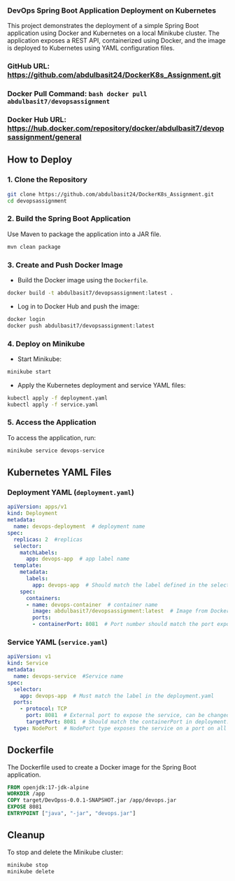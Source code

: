 ### DevOps Spring Boot Application Deployment on Kubernetes

This project demonstrates the deployment of a simple Spring Boot application using Docker and Kubernetes on a local Minikube cluster.
The application exposes a REST API, containerized using Docker, and the image is deployed to Kubernetes using YAML configuration files.

### GitHub URL: https://github.com/abdulbasit24/DockerK8s_Assignment.git
### Docker Pull Command: ```bash docker pull abdulbasit7/devopsassignment ```
### Docker Hub URL: https://hub.docker.com/repository/docker/abdulbasit7/devopsassignment/general

## How to Deploy

### 1. Clone the Repository
```bash
git clone https://github.com/abdulbasit24/DockerK8s_Assignment.git
cd devopsassignment
```

### 2. Build the Spring Boot Application
Use Maven to package the application into a JAR file.
```bash
mvn clean package
```

### 3. Create and Push Docker Image

- Build the Docker image using the `Dockerfile`.
```bash
docker build -t abdulbasit7/devopsassignment:latest .
```

- Log in to Docker Hub and push the image:
```bash
docker login
docker push abdulbasit7/devopsassignment:latest
```

### 4. Deploy on Minikube

- Start Minikube:
```bash
minikube start
```

- Apply the Kubernetes deployment and service YAML files:
```bash
kubectl apply -f deployment.yaml
kubectl apply -f service.yaml
```

### 5. Access the Application

To access the application, run:
```bash
minikube service devops-service
```

## Kubernetes YAML Files

### Deployment YAML (`deployment.yaml`)
```yaml
apiVersion: apps/v1
kind: Deployment
metadata:
  name: devops-deployment  # deployment name
spec:
  replicas: 2  #replicas
  selector:
    matchLabels:
      app: devops-app  # app label name
  template:
    metadata:
      labels:
        app: devops-app  # Should match the label defined in the selector
    spec:
      containers:
      - name: devops-container  # container name
        image: abdulbasit7/devopsassignment:latest  # Image from Docker Hub
        ports:
        - containerPort: 8081  # Port number should match the port exposed in the Dockerfile image
```

### Service YAML (`service.yaml`)
```yaml
apiVersion: v1
kind: Service
metadata:
  name: devops-service  #Service name
spec:
  selector:
    app: devops-app  # Must match the label in the deployment.yaml
  ports:
    - protocol: TCP
      port: 8081  # External port to expose the service, can be changed
      targetPort: 8081  # Should match the containerPort in deployment.yaml
  type: NodePort  # NodePort type exposes the service on a port on all nodes
```

## Dockerfile

The Dockerfile used to create a Docker image for the Spring Boot application.

```Dockerfile
FROM openjdk:17-jdk-alpine
WORKDIR /app
COPY target/DevOpss-0.0.1-SNAPSHOT.jar /app/devops.jar
EXPOSE 8081
ENTRYPOINT ["java", "-jar", "devops.jar"]
```

## Cleanup

To stop and delete the Minikube cluster:
```bash
minikube stop
minikube delete
```
